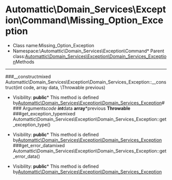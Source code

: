 Automattic\Domain_Services\Exception\Command\Missing_Option_Exception
===============
* Class name:Missing_Option_Exception
* Namespace:\Automattic\Domain_Services\Exception\Command* Parent class:[Automattic\Domain_Services\Exception\Domain_Services_Exception](Automattic-Domain_Services-Exception-Domain_Services_Exception.md)Methods
-------
###__constructmixed Automattic\Domain_Services\Exception\Domain_Services_Exception::__construct(int code, array data, \Throwable previous)



* Visibility: **public*** This method is defined by[Automattic\Domain_Services\Exception\Domain_Services_Exception](Automattic-Domain_Services-Exception-Domain_Services_Exception.md)#### Arguments*code **int***data **array***previous **Throwable**
###get_exception_typemixed Automattic\Domain_Services\Exception\Domain_Services_Exception::get_exception_type()



* Visibility: **public*** This method is defined by[Automattic\Domain_Services\Exception\Domain_Services_Exception](Automattic-Domain_Services-Exception-Domain_Services_Exception.md)
###get_error_datamixed Automattic\Domain_Services\Exception\Domain_Services_Exception::get_error_data()



* Visibility: **public*** This method is defined by[Automattic\Domain_Services\Exception\Domain_Services_Exception](Automattic-Domain_Services-Exception-Domain_Services_Exception.md)